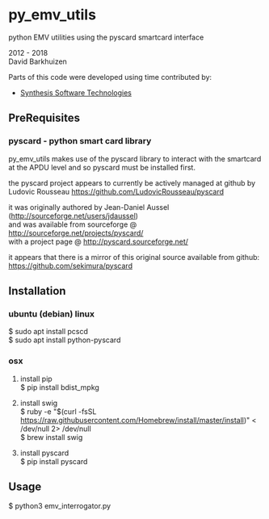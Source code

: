 # py_emv_utils
python EMV utilities using the pyscard smartcard interface  

2012 - 2018  
David Barkhuizen  

Parts of this code were developed using time contributed by:  
- [Synthesis Software Technologies](http://www.synthesis.co.za/)

## PreRequisites

### pyscard - python smart card library

py_emv_utils makes use of the pyscard library to interact with the smartcard at the APDU level
and so pyscard must be installed first.  

the pyscard project appears to currently be actively managed at github by Ludovic Rousseau
https://github.com/LudovicRousseau/pyscard  

it was originally authored by Jean-Daniel Aussel (http://sourceforge.net/users/jdaussel)  
and was available from sourceforge @ http://sourceforge.net/projects/pyscard/  
with a project page @ http://pyscard.sourceforge.net/  

it appears that there is a mirror of this original source available from github:  
https://github.com/sekimura/pyscard  

## Installation

### ubuntu (debian) linux

$ sudo apt install pcscd  
$ sudo apt install python-pyscard  

### osx

1. install pip  
$ pip install bdist_mpkg  

2. install swig  
$ ruby -e "$(curl -fsSL https://raw.githubusercontent.com/Homebrew/install/master/install)" < /dev/null 2> /dev/null  
$ brew install swig  

3. install pyscard  
$ pip install pyscard  


## Usage

$ python3 emv_interrogator.py